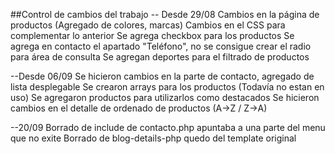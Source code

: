 ##Control de cambios del trabajo
-- Desde 29/08
Cambios en la página de productos (Agregado de colores, marcas)
Cambios en el CSS para complementar lo anterior
Se agrega checkbox para los productos
Se agrega en contacto el apartado "Teléfono", no se consigue crear el radio para área de consulta
Se agregan deportes para el filtrado de productos

--Desde 06/09
Se hicieron cambios en la parte de contacto, agregado de lista desplegable
Se crearon arrays para los productos (Todavía no estan en uso)
Se agregaron productos para utilizarlos como destacados
Se hicieron cambios en el detalle de ordenado de productos (A->Z / Z->A)

--20/09
Borrado de include de contacto.php apuntaba a una parte del menu que no exite
Borrado de blog-details-php quedo del template original
